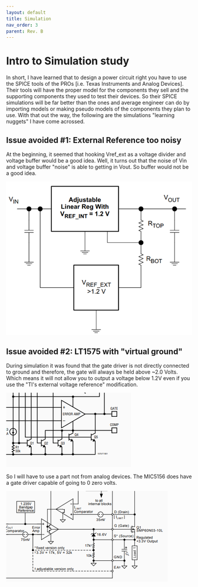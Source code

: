 ```yaml
---
layout: default
title: Simulation
nav_order: 3
parent: Rev. B
---
```


# Intro to Simulation study 

In short, I have learned that to design a power circuit right you have to use the SPICE tools of the PROs [i.e. Texas Instruments and Analog Devices]. Their tools will have the proper model for the components they sell and the supporting components they used to test their devices. So their SPICE simulations will be far better than the ones and average engineer can do by importing models or making pseudo models of the components they plan to use. With that out the way, the following are the simulations "learning nuggets" I have come acrossed. 

## Issue avoided #1: External Reference too noisy

At the beginning, it seemed that hooking Vref_ext as a voltage divider and voltage buffer would be a good idea. Well, it turns out that the noise of Vin and voltage buffer "noise" is able to getting in Vout. So buffer would not be a good idea. 

![](https://raw.githubusercontent.com/edmugu/arduino_adjustable_power_supply/master/Rev_B/Jekyll_page/snipits/TI_below_1V2.PNG)



## Issue avoided #2: LT1575 with "virtual ground"

During simulation it was found that the gate driver is not directly connected to ground and therefore, the gate will always be held above ~2.0 Volts. Which means it will not allow you to output a voltage below 1.2V even if you use the "TI's external voltage reference" modification.

![LT1575 virtual ground](https://raw.githubusercontent.com/edmugu/arduino_adjustable_power_supply/master/Rev_B/Jekyll_page/snipits/LT1575_issue.PNG)

So I will have to use a part not from analog devices. The MIC5156 does have a gate driver capable of going to 0 zero volts. 

![](https://raw.githubusercontent.com/edmugu/arduino_adjustable_power_supply/master/Rev_B/Jekyll_page/snipits/MIC5156_fix.PNG)



